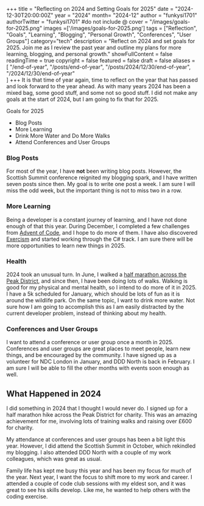 +++
title = "Reflecting on 2024 and Setting Goals for 2025"
date = "2024-12-30T20:00:00Z"
year = "2024"
month= "2024-12"
author = "funkysi1701"
authorTwitter = "funkysi1701" #do not include @
cover = "/images/goals-for-2025.png"
images =['/images/goals-for-2025.png']
tags = ["Reflection", "Goals", "Learning", "Blogging", "Personal Growth", "Conferences", "User Groups"]
category="tech"
description = "Reflect on 2024 and set goals for 2025. Join me as I review the past year and outline my plans for more learning, blogging, and personal growth."
showFullContent = false
readingTime = true
copyright = false
featured = false
draft = false
aliases = [
    "/end-of-year",
    "/posts/end-of-year",
    "/posts/2024/12/30/end-of-year",
    "/2024/12/30/end-of-year"    
]
+++
It is that time of year again, time to reflect on the year that has passed and look forward to the year ahead. As with many years 2024 has been a mixed bag, some good stuff, and some not so good stuff. I did not make any goals at the start of 2024, but I am going to fix that for 2025.

Goals for 2025

- Blog Posts
- More Learning
- Drink More Water and Do More Walks
- Attend Conferences and User Groups

### Blog Posts

For most of the year, I have **not** been writing blog posts. However, the Scottish Summit conference reignited my blogging spark, and I have written seven posts since then. My goal is to write one post a week. I am sure I will miss the odd week, but the important thing is not to miss two in a row.

### More Learning

Being a developer is a constant journey of learning, and I have not done enough of that this year. During December, I completed a few challenges from [Advent of Code](https://adventofcode.com/), and I hope to do more of them. I have also discovered [Exercism](https://exercism.org/) and started working through the C# track. I am sure there will be more opportunities to learn new things in 2025.

### Health

2024 took an unusual turn. In June, I walked a [half marathon across the Peak District](/charity-hike), and since then, I have been doing lots of walks. Walking is good for my physical and mental health, so I intend to do more of it in 2025. I have a 5k scheduled for January, which should be lots of fun as it is around the wildlife park. On the same topic, I want to drink more water. Not sure how I am going to accomplish this as I am easily distracted by the current developer problem, instead of thinking about my health.

### Conferences and User Groups

I want to attend a conference or user group once a month in 2025. Conferences and user groups are great places to meet people, learn new things, and be encouraged by the community. I have signed up as a volunteer for NDC London in January, and DDD North is back in February. I am sure I will be able to fill the other months with events soon enough as well.

## What Happened in 2024

I did something in 2024 that I thought I would never do. I signed up for a half marathon hike across the Peak District for charity. This was an amazing achievement for me, involving lots of training walks and raising over £600 for charity.

My attendance at conferences and user groups has been a bit light this year. However, I did attend the Scottish Summit in October, which rekindled my blogging. I also attended DDD North with a couple of my work colleagues, which was great as usual.

Family life has kept me busy this year and has been my focus for much of the year. Next year, I want the focus to shift more to my work and career. I attended a couple of code club sessions with my eldest son, and it was great to see his skills develop. Like me, he wanted to help others with the coding exercise.